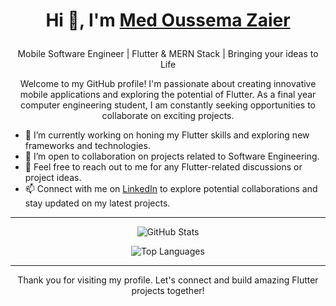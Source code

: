 # <p align="center">Hi 👋, I'm <a href="https://www.facebook.com/m.oussema.z.jsk/">Med Oussema Zaier</a></p>
<p align="center">Mobile Software Engineer | Flutter & MERN Stack | Bringing your ideas to Life</p>

<p align="center">Welcome to my GitHub profile! I'm passionate about creating innovative mobile applications and exploring the potential of Flutter. As a final year computer engineering student, I am constantly seeking opportunities to collaborate on exciting projects.</p>

- 🔭 I’m currently working on honing my Flutter skills and exploring new frameworks and technologies.
- 🌱 I’m open to collaboration on projects related to Software Engineering.
- 💬 Feel free to reach out to me for any Flutter-related discussions or project ideas.
- 📫 Connect with me on [LinkedIn](https://www.linkedin.com/in/med-oussema-zaier/) to explore potential collaborations and stay updated on my latest projects.

<hr>

<!-- GitHub Stats -->
<p align="center">
  <img src="https://github-readme-stats.vercel.app/api?username=OussemaZaier&show_icons=true&count_private=true&theme=dracula" alt="GitHub Stats" />
</p>

<!-- Top Languages -->
<p align="center">
  <img src="https://github-readme-stats.vercel.app/api/top-langs/?username=OussemaZaier&layout=compact&theme=dracula" alt="Top Languages" />
</p>

<hr>

<p align="center">Thank you for visiting my profile. Let's connect and build amazing Flutter projects together!</p>
